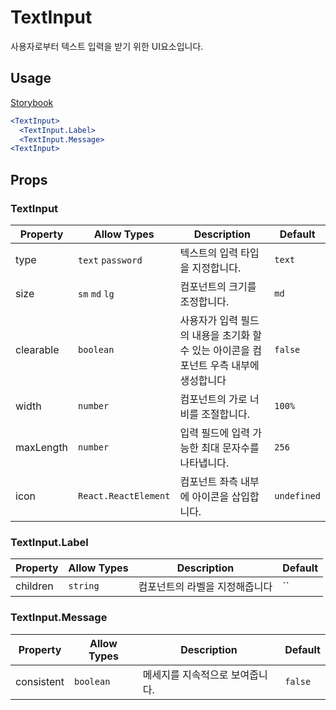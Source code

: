 # TextInput

사용자로부터 텍스트 입력을 받기 위한 UI요소입니다.

## Usage

[Storybook](https://designsystemlab.github.io/design-system/?path=/docs/forms-textinput--basic)

```jsx
<TextInput>
  <TextInput.Label>
  <TextInput.Message>
<TextInput>
```

## Props

### TextInput

| Property  | Allow Types          | Description                                                                            | Default     |
| --------- | -------------------- | -------------------------------------------------------------------------------------- | ----------- |
| type      | `text` `password`    | 텍스트의 입력 타입을 지정합니다.                                                       | `text`      |
| size      | `sm` `md` `lg`       | 컴포넌트의 크기를 조정합니다.                                                          | `md`        |
| clearable | `boolean`            | 사용자가 입력 필드의 내용을 초기화 할 수 있는 아이콘을 컴포넌트 우측 내부에 생성합니다 | `false`     |
| width     | `number`             | 컴포넌트의 가로 너비를 조절합니다.                                                     | `100%`      |
| maxLength | `number`             | 입력 필드에 입력 가능한 최대 문자수를 나타냅니다.                                      | `256`       |
| icon      | `React.ReactElement` | 컴포넌트 좌측 내부에 아이콘을 삽입합니다.                                              | `undefined` |

### TextInput.Label

| Property | Allow Types | Description                    | Default |
| -------- | ----------- | ------------------------------ | ------- |
| children | `string`    | 컴포넌트의 라벨을 지정해줍니다 | ``      |

### TextInput.Message

| Property   | Allow Types | Description                     | Default |
| ---------- | ----------- | ------------------------------- | ------- |
| consistent | `boolean`   | 메세지를 지속적으로 보여줍니다. | `false` |
